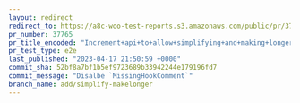 ```yaml
---
layout: redirect
redirect_to: https://a8c-woo-test-reports.s3.amazonaws.com/public/pr/37765/e2e/index.html
pr_number: 37765
pr_title_encoded: "Increment+api+to+allow+simplifying+and+making+longer+message"
pr_test_type: e2e
last_published: "2023-04-17 21:50:59 +0000"
commit_sha: 52bf8a7bf1b5ef9723689b33942244e179196fd7
commit_message: "Disalbe `MissingHookComment`"
branch_name: add/simplify-makelonger
---
```

